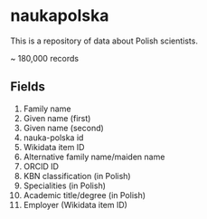 # naukapolska
This is a repository of data about Polish scientists.

~ 180,000 records

## Fields
1. Family name
2. Given name (first)
3. Given name (second)
4. nauka-polska id
5. Wikidata item ID
6. Alternative family name/maiden name
7. ORCID ID
8. KBN classification (in Polish)
9. Specialities (in Polish)
10. Academic title/degree (in Polish)
11. Employer (Wikidata item ID)
